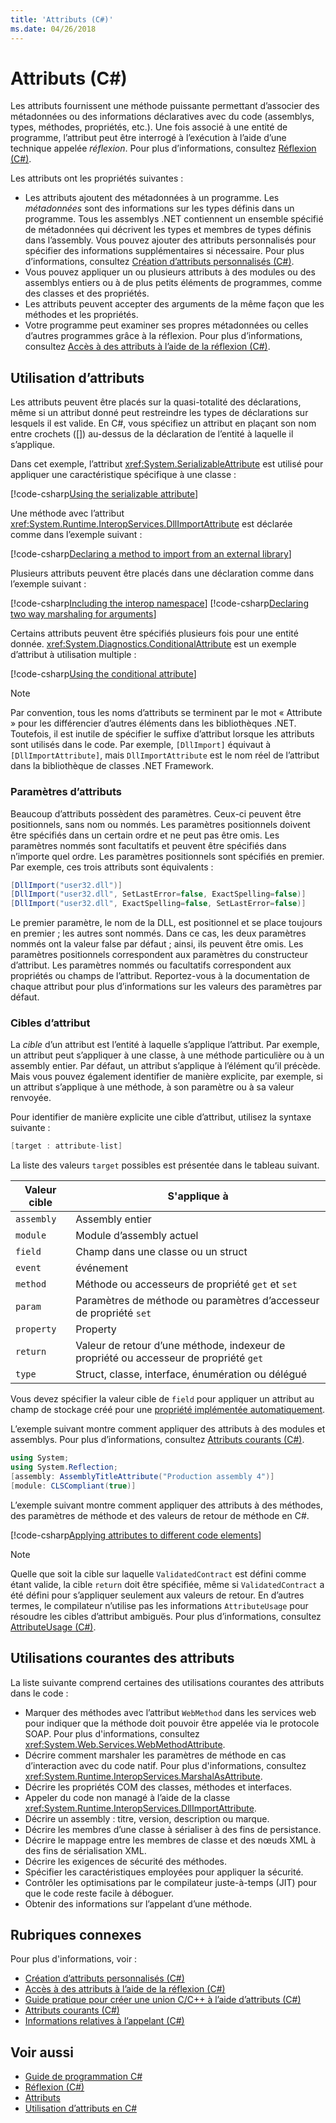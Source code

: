```yaml
---
title: 'Attributs (C#)'
ms.date: 04/26/2018
---
```

# <a name="attributes-c"></a>Attributs (C#)

Les attributs fournissent une méthode puissante permettant d’associer des métadonnées ou des informations déclaratives avec du code (assemblys, types, méthodes, propriétés, etc.). Une fois associé à une entité de programme, l’attribut peut être interrogé à l’exécution à l’aide d’une technique appelée *réflexion*. Pour plus d’informations, consultez [Réflexion (C#)](../reflection.md).

Les attributs ont les propriétés suivantes :

- Les attributs ajoutent des métadonnées à un programme. Les *métadonnées* sont des informations sur les types définis dans un programme. Tous les assemblys .NET contiennent un ensemble spécifié de métadonnées qui décrivent les types et membres de types définis dans l’assembly. Vous pouvez ajouter des attributs personnalisés pour spécifier des informations supplémentaires si nécessaire. Pour plus d’informations, consultez [Création d’attributs personnalisés (C#)](creating-custom-attributes.md).
- Vous pouvez appliquer un ou plusieurs attributs à des modules ou des assemblys entiers ou à de plus petits éléments de programmes, comme des classes et des propriétés.
- Les attributs peuvent accepter des arguments de la même façon que les méthodes et les propriétés.
- Votre programme peut examiner ses propres métadonnées ou celles d’autres programmes grâce à la réflexion. Pour plus d’informations, consultez [Accès à des attributs à l’aide de la réflexion (C#)](accessing-attributes-by-using-reflection.md).

## <a name="using-attributes"></a>Utilisation d’attributs

Les attributs peuvent être placés sur la quasi-totalité des déclarations, même si un attribut donné peut restreindre les types de déclarations sur lesquels il est valide. En C#, vous spécifiez un attribut en plaçant son nom entre crochets ([]) au-dessus de la déclaration de l’entité à laquelle il s’applique.

Dans cet exemple, l’attribut <xref:System.SerializableAttribute> est utilisé pour appliquer une caractéristique spécifique à une classe :

[!code-csharp[Using the serializable attribute](../../../../../samples/snippets/csharp/attributes/AttributesOverview.cs#1)]

Une méthode avec l’attribut <xref:System.Runtime.InteropServices.DllImportAttribute> est déclarée comme dans l’exemple suivant :

[!code-csharp[Declaring a method to import from an external library](../../../../../samples/snippets/csharp/attributes/AttributesOverview.cs#2)]

Plusieurs attributs peuvent être placés dans une déclaration comme dans l’exemple suivant :

[!code-csharp[Including the interop namespace](../../../../../samples/snippets/csharp/attributes/AttributesOverview.cs#3)]
[!code-csharp[Declaring two way marshaling for arguments](../../../../../samples/snippets/csharp/attributes/AttributesOverview.cs#4)]

Certains attributs peuvent être spécifiés plusieurs fois pour une entité donnée. <xref:System.Diagnostics.ConditionalAttribute> est un exemple d’attribut à utilisation multiple :

[!code-csharp[Using the conditional attribute](../../../../../samples/snippets/csharp/attributes/AttributesOverview.cs#5)]

> [!NOTE]
> Par convention, tous les noms d’attributs se terminent par le mot « Attribute » pour les différencier d’autres éléments dans les bibliothèques .NET. Toutefois, il est inutile de spécifier le suffixe d’attribut lorsque les attributs sont utilisés dans le code. Par exemple, `[DllImport]` équivaut à `[DllImportAttribute]`, mais `DllImportAttribute` est le nom réel de l’attribut dans la bibliothèque de classes .NET Framework.

### <a name="attribute-parameters"></a>Paramètres d’attributs

Beaucoup d’attributs possèdent des paramètres. Ceux-ci peuvent être positionnels, sans nom ou nommés. Les paramètres positionnels doivent être spécifiés dans un certain ordre et ne peut pas être omis. Les paramètres nommés sont facultatifs et peuvent être spécifiés dans n’importe quel ordre. Les paramètres positionnels sont spécifiés en premier. Par exemple, ces trois attributs sont équivalents :

```csharp
[DllImport("user32.dll")]
[DllImport("user32.dll", SetLastError=false, ExactSpelling=false)]
[DllImport("user32.dll", ExactSpelling=false, SetLastError=false)]
```

Le premier paramètre, le nom de la DLL, est positionnel et se place toujours en premier ; les autres sont nommés. Dans ce cas, les deux paramètres nommés ont la valeur false par défaut ; ainsi, ils peuvent être omis. Les paramètres positionnels correspondent aux paramètres du constructeur d’attribut. Les paramètres nommés ou facultatifs correspondent aux propriétés ou champs de l’attribut. Reportez-vous à la documentation de chaque attribut pour plus d’informations sur les valeurs des paramètres par défaut.

### <a name="attribute-targets"></a>Cibles d’attribut

La *cible* d’un attribut est l’entité à laquelle s’applique l’attribut. Par exemple, un attribut peut s’appliquer à une classe, à une méthode particulière ou à un assembly entier. Par défaut, un attribut s’applique à l’élément qu’il précède. Mais vous pouvez également identifier de manière explicite, par exemple, si un attribut s’applique à une méthode, à son paramètre ou à sa valeur renvoyée.

Pour identifier de manière explicite une cible d’attribut, utilisez la syntaxe suivante :

```csharp
[target : attribute-list]
```

La liste des valeurs `target` possibles est présentée dans le tableau suivant.

|Valeur cible|S'applique à|
|------------------|----------------|
|`assembly`|Assembly entier|
|`module`|Module d’assembly actuel|
|`field`|Champ dans une classe ou un struct|
|`event`|événement|
|`method`|Méthode ou accesseurs de propriété `get` et `set`|
|`param`|Paramètres de méthode ou paramètres d’accesseur de propriété `set`|
|`property`|Property|
|`return`|Valeur de retour d’une méthode, indexeur de propriété ou accesseur de propriété `get`|
|`type`|Struct, classe, interface, énumération ou délégué|

Vous devez spécifier la valeur cible de `field` pour appliquer un attribut au champ de stockage créé pour une [propriété implémentée automatiquement](../../../properties.md).

L’exemple suivant montre comment appliquer des attributs à des modules et assemblys. Pour plus d’informations, consultez [Attributs courants (C#)](common-attributes.md).

```csharp
using System;
using System.Reflection;
[assembly: AssemblyTitleAttribute("Production assembly 4")]
[module: CLSCompliant(true)]
```

L’exemple suivant montre comment appliquer des attributs à des méthodes, des paramètres de méthode et des valeurs de retour de méthode en C#.

[!code-csharp[Applying attributes to different code elements](../../../../../samples/snippets/csharp/attributes/AttributesOverview.cs#6)]

> [!NOTE]
> Quelle que soit la cible sur laquelle `ValidatedContract` est défini comme étant valide, la cible `return` doit être spécifiée, même si `ValidatedContract` a été défini pour s’appliquer seulement aux valeurs de retour. En d’autres termes, le compilateur n’utilise pas les informations `AttributeUsage` pour résoudre les cibles d’attribut ambiguës. Pour plus d’informations, consultez [AttributeUsage (C#)](attributeusage.md).

## <a name="common-uses-for-attributes"></a>Utilisations courantes des attributs

La liste suivante comprend certaines des utilisations courantes des attributs dans le code :

- Marquer des méthodes avec l’attribut `WebMethod` dans les services web pour indiquer que la méthode doit pouvoir être appelée via le protocole SOAP. Pour plus d'informations, consultez <xref:System.Web.Services.WebMethodAttribute>.
- Décrire comment marshaler les paramètres de méthode en cas d’interaction avec du code natif. Pour plus d'informations, consultez <xref:System.Runtime.InteropServices.MarshalAsAttribute>.
- Décrire les propriétés COM des classes, méthodes et interfaces.
- Appeler du code non managé à l’aide de la classe <xref:System.Runtime.InteropServices.DllImportAttribute>.
- Décrire un assembly : titre, version, description ou marque.
- Décrire les membres d’une classe à sérialiser à des fins de persistance.
- Décrire le mappage entre les membres de classe et des nœuds XML à des fins de sérialisation XML.
- Décrire les exigences de sécurité des méthodes.
- Spécifier les caractéristiques employées pour appliquer la sécurité.
- Contrôler les optimisations par le compilateur juste-à-temps (JIT) pour que le code reste facile à déboguer.
- Obtenir des informations sur l’appelant d’une méthode.

## <a name="related-sections"></a>Rubriques connexes

Pour plus d'informations, voir :

- [Création d’attributs personnalisés (C#)](creating-custom-attributes.md)  
- [Accès à des attributs à l’aide de la réflexion (C#)](accessing-attributes-by-using-reflection.md)  
- [Guide pratique pour créer une union C/C++ à l’aide d’attributs (C#)](how-to-create-a-c-cpp-union-by-using-attributes.md)  
- [Attributs courants (C#)](common-attributes.md)  
- [Informations relatives à l’appelant (C#)](../caller-information.md)  

## <a name="see-also"></a>Voir aussi

- [Guide de programmation C#](../../index.md)
- [Réflexion (C#)](../reflection.md)
- [Attributs](../../../../standard/attributes/index.md)
- [Utilisation d’attributs en C#](../../../tutorials/attributes.md)
